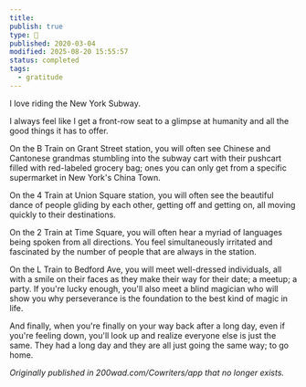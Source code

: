 ```yaml
---
title:
publish: true
type: 🌳
published: 2020-03-04
modified: 2025-08-20 15:55:57
status: completed
tags:
  - gratitude
---
```

I love riding the New York Subway.

I always feel like I get a front-row seat to a glimpse at humanity and all the good things it has to offer.

On the B Train on Grant Street station, you will often see Chinese and Cantonese grandmas stumbling into the subway cart with their pushcart filled with red-labeled grocery bag; ones you can only get from a specific supermarket in New York's China Town.

On the 4 Train at Union Square station, you will often see the beautiful dance of people gliding by each other, getting off and getting on, all moving quickly to their destinations.

On the 2 Train at Time Square, you will often hear a myriad of languages being spoken from all directions. You feel simultaneously irritated and fascinated by the number of people that are always in the station.

On the L Train to Bedford Ave, you will meet well-dressed individuals, all with a smile on their faces as they make their way for their date; a meetup; a party. If you're lucky enough, you'll also meet a blind magician who will show you why perseverance is the foundation to the best kind of magic in life.

And finally, when you're finally on your way back after a long day, even if you're feeling down, you'll look up and realize everyone else is just the same. They had a long day and they are all just going the same way; to go home.

*Originally published in 200wad.com/Cowriters/app that no longer exists.*